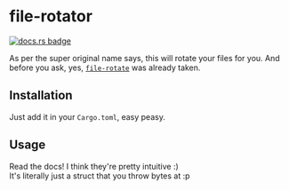 # file-rotator

[![docs.rs badge](https://docs.rs/file-rotator/badge.svg)](https://docs.rs/file-rotator)

As per the super original name says, this will rotate your files for you.
And before you ask, yes, [`file-rotate`](https://crates.io/crates/file-rotate) was already taken.

## Installation

Just add it in your `Cargo.toml`, easy peasy.

## Usage

Read the docs! I think they're pretty intuitive :)  
It's literally just a struct that you throw bytes at :p
